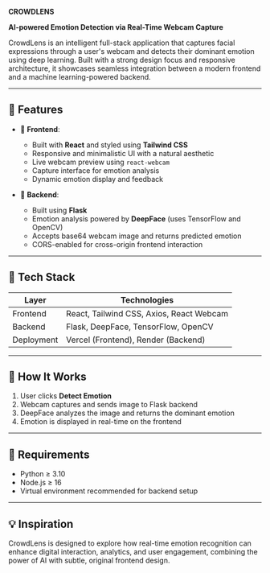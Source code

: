**CROWDLENS**

**AI-powered Emotion Detection via Real-Time Webcam Capture**

CrowdLens is an intelligent full-stack application that captures facial expressions through a user's webcam and detects their dominant emotion using deep learning. Built with a strong design focus and responsive architecture, it showcases seamless integration between a modern frontend and a machine learning-powered backend.

---

## 🌟 Features

- 🎨 **Frontend**:  
  - Built with **React** and styled using **Tailwind CSS**
  - Responsive and minimalistic UI with a natural aesthetic
  - Live webcam preview using `react-webcam`
  - Capture interface for emotion analysis
  - Dynamic emotion display and feedback

- 🔧 **Backend**:  
  - Built using **Flask**
  - Emotion analysis powered by **DeepFace** (uses TensorFlow and OpenCV)
  - Accepts base64 webcam image and returns predicted emotion
  - CORS-enabled for cross-origin frontend interaction

---

## 🚀 Tech Stack

| Layer       | Technologies                               |
|-------------|--------------------------------------------|
| Frontend    | React, Tailwind CSS, Axios, React Webcam   |
| Backend     | Flask, DeepFace, TensorFlow, OpenCV        |
| Deployment  | Vercel (Frontend), Render (Backend)        |

---
## 🧪 How It Works

1. User clicks **Detect Emotion**
2. Webcam captures and sends image to Flask backend
3. DeepFace analyzes the image and returns the dominant emotion
4. Emotion is displayed in real-time on the frontend
---
## 🧰 Requirements

- Python ≥ 3.10
- Node.js ≥ 16
- Virtual environment recommended for backend setup
---
## 💡 Inspiration
CrowdLens is designed to explore how real-time emotion recognition can enhance digital interaction, analytics, and user engagement, combining the power of AI with subtle, original frontend design.

